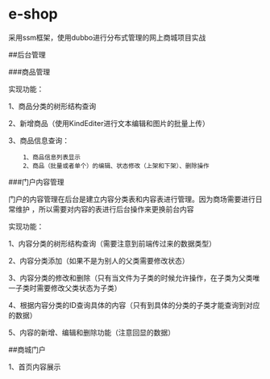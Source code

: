 # e-shop

采用ssm框架，使用dubbo进行分布式管理的网上商城项目实战

##后台管理

###商品管理

实现功能：

1、商品分类的树形结构查询
        
2、新增商品（使用KindEditer进行文本编辑和图片的批量上传）

3、商品信息查询：
    
        1、商品信息列表显示
        2、商品（批量或者单个）的编辑、状态修改（上架和下架）、删除操作
        
###门户内容管理

门户的内容管理在后台是建立内容分类表和内容表进行管理。因为商场需要进行日常维护
，所以需要对内容的表进行后台操作来更换前台内容

实现功能：

1、内容分类的树形结构查询（需要注意到前端传过来的数据类型）

2、内容分类添加（如果不是为别人的父类需要修改状态）

3、内容分类的修改和删除（只有当文件为子类的时候允许操作，在子类为父类唯一子类时需要修改父类状态为子类）

4、根据内容分类的ID查询具体的内容（只有到具体的分类的子类才能查询到对应的数据）

5、内容的新增、编辑和删除功能（注意回显的数据）

##商城门户

1、首页内容展示
